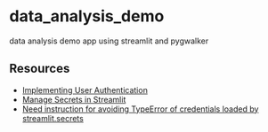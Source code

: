 # data_analysis_demo
data analysis demo app using streamlit and pygwalker

## Resources
* [Implementing User Authentication](https://github.com/mkhorasani/Streamlit-Authenticator?ref=blog.streamlit.io)
* [Manage Secrets in Streamlit](https://docs.streamlit.io/develop/concepts/connections/secrets-management)
* [Need instruction for avoiding TypeError of credentials loaded by streamlit.secrets](https://github.com/mkhorasani/Streamlit-Authenticator/issues/181)